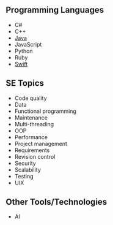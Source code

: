 ## Programming Languages

* C#
* C++
* [Java](java/Java.md)
* JavaScript
* Python
* Ruby
* [Swift](swift/transition-to-swift.md)

## SE Topics

* Code quality
* Data
* Functional programming
* Maintenance
* Multi-threading
* OOP
* Performance
* Project management
* Requirements
* Revision control
* Security
* Scalability
* Testing
* UIX

## Other Tools/Technologies

* AI
